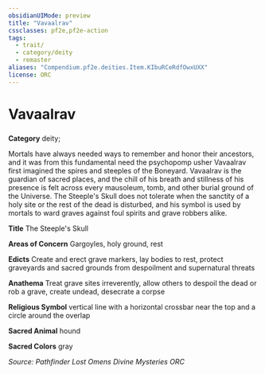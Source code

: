 ```yaml
---
obsidianUIMode: preview
title: "Vavaalrav"
cssclasses: pf2e,pf2e-action
tags:
  - trait/
  - category/deity
  - remaster
aliases: "Compendium.pf2e.deities.Item.KIbuRCeRdfOwxUXX"
license: ORC
---
```

# Vavaalrav

### 

**Category** deity; 




Mortals have always needed ways to remember and honor their ancestors, and it was from this fundamental need the psychopomp usher Vavaalrav first imagined the spires and steeples of the Boneyard. Vavaalrav is the guardian of sacred places, and the chill of his breath and stillness of his presence is felt across every mausoleum, tomb, and other burial ground of the Universe. The Steeple's Skull does not tolerate when the sanctity of a holy site or the rest of the dead is disturbed, and his symbol is used by mortals to ward graves against foul spirits and grave robbers alike.

**Title** The Steeple's Skull

**Areas of Concern** Gargoyles, holy ground, rest

**Edicts** Create and erect grave markers, lay bodies to rest, protect graveyards and sacred grounds from despoilment and supernatural threats

**Anathema** Treat grave sites irreverently, allow others to despoil the dead or rob a grave, create undead, desecrate a corpse

**Religious Symbol** vertical line with a horizontal crossbar near the top and a circle around the overlap

**Sacred Animal** hound

**Sacred Colors** gray

*Source: Pathfinder Lost Omens Divine Mysteries*
*ORC*
